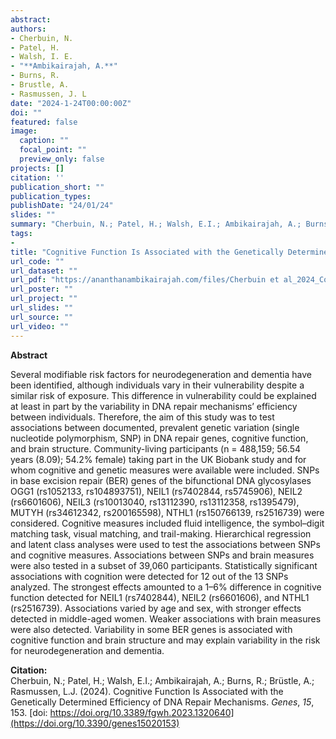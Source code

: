 ```yaml
---
abstract: 
authors:
- Cherbuin, N.
- Patel, H.
- Walsh, I. E.
- "**Ambikairajah, A.**"
- Burns, R.
- Brustle, A.
- Rasmussen, J. L
date: "2024-1-24T00:00:00Z"
doi: ""
featured: false
image:
  caption: ""
  focal_point: ""
  preview_only: false
projects: []
citation: ''
publication_short: ""
publication_types: 
publishDate: "24/01/24"
slides: ""
summary: "Cherbuin, N.; Patel, H.; Walsh, E.I.; Ambikairajah, A.; Burns, R.; Brüstle, A.; Rasmussen, L.J. (2024). Cognitive Function Is Associated with the Genetically Determined Efficiency of DNA Repair Mechanisms. *Genes*, *15*, 153. [doi: https://doi.org/10.3389/fgwh.2023.1320640](https://doi.org/10.3390/genes15020153)"
tags:
- 
title: "Cognitive Function Is Associated with the Genetically Determined Efficiency of DNA Repair Mechanisms"
url_code: ""
url_dataset: ""
url_pdf: "https://ananthanambikairajah.com/files/Cherbuin et al_2024_Cognitive Function Is Associated with the Genetically Determined Efficiency of DNA Repair MechanismsGenes.pdf"
url_poster: ""
url_project: ""
url_slides: ""
url_source: ""
url_video: ""
---
```


**Abstract**   

Several modifiable risk factors for neurodegeneration and dementia have been identified, although individuals vary in their vulnerability despite a similar risk of exposure. This difference in vulnerability could be explained at least in part by the variability in DNA repair mechanisms’ efficiency between individuals. Therefore, the aim of this study was to test associations between documented, prevalent genetic variation (single nucleotide polymorphism, SNP) in DNA repair genes, cognitive function, and brain structure. Community-living participants (n = 488,159; 56.54 years (8.09); 54.2% female) taking part in the UK Biobank study and for whom cognitive and genetic measures were available were included. SNPs in base excision repair (BER) genes of the bifunctional DNA glycosylases OGG1 (rs1052133, rs104893751), NEIL1 (rs7402844, rs5745906), NEIL2 (rs6601606), NEIL3 (rs10013040, rs13112390, rs13112358, rs1395479), MUTYH (rs34612342, rs200165598), NTHL1 (rs150766139, rs2516739) were considered. Cognitive measures included fluid intelligence, the symbol–digit matching task, visual matching, and trail-making. Hierarchical regression and latent class analyses were used to test the associations between SNPs and cognitive measures. Associations between SNPs and brain measures were also tested in a subset of 39,060 participants. Statistically significant associations with cognition were detected for 12 out of the 13 SNPs analyzed. The strongest effects amounted to a 1–6% difference in cognitive function detected for NEIL1 (rs7402844), NEIL2 (rs6601606), and NTHL1 (rs2516739). Associations varied by age and sex, with stronger effects detected in middle-aged women. Weaker associations with brain measures were also detected. Variability in some BER genes is associated with cognitive function and brain structure and may explain variability in the risk for neurodegeneration and dementia.

**Citation:**    
Cherbuin, N.; Patel, H.; Walsh, E.I.; Ambikairajah, A.; Burns, R.; Brüstle, A.; Rasmussen, L.J. (2024). Cognitive Function Is Associated with the Genetically Determined Efficiency of DNA Repair Mechanisms. *Genes*, *15*, 153. [doi: https://doi.org/10.3389/fgwh.2023.1320640](https://doi.org/10.3390/genes15020153)
